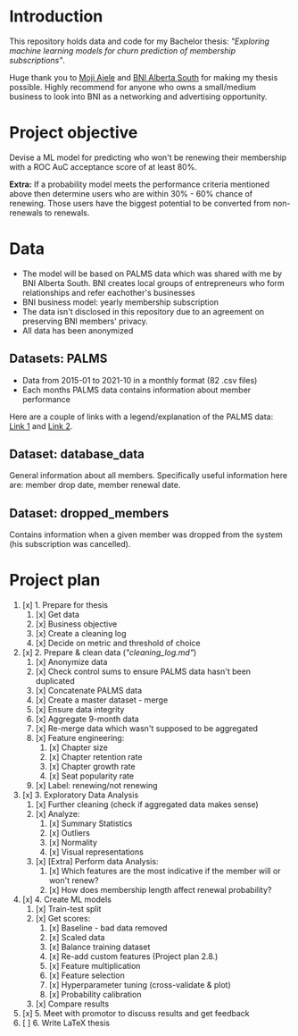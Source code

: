 # Introduction
This repository holds data and code for my Bachelor thesis: *"Exploring machine learning models for churn prediction of membership subscriptions"*. 

Huge thank you to [Moji Ajele](https://www.linkedin.com/in/mojiajele) and [BNI Alberta South](https://bnisalberta.ca) for making my thesis possible. Highly recommend for anyone who owns a small/medium business to look into BNI as a networking and advertising opportunity.

# Project objective
Devise a ML model for predicting who won't be renewing their membership with a ROC AuC acceptance score of at least 80%.

**Extra:** If a probability model meets the performance criteria mentioned above then determine users who are within 30% - 60% chance of renewing. Those users have the biggest potential to be converted from non-renewals to renewals.

# Data
- The model will be based on PALMS data which was shared with me by BNI Alberta South. BNI creates local groups of entrepreneurs who form relationships and refer eachother's businesses
- BNI business model: yearly membership subscription
- The data isn't disclosed in this repository due to an agreement on preserving BNI members' privacy.
- All data has been anonymized

## Datasets: PALMS
- Data from 2015-01 to 2021-10 in a monthly format (82 .csv files)
- Each months PALMS data contains information about member performance

Here are a couple of links with a legend/explanation of the PALMS data: [Link 1](https://support.bniconnect.com/hc/en-us/articles/219067027-Summary-PALMS-Report) and [Link 2](https://bniblog.co.nz/bni-core-values/accountability/palms-for-beginners/).


## Dataset: database_data
General information about all members. Specifically useful information here are: member drop date, member renewal date.

## Dataset: dropped_members
Contains information when a given member was dropped from the system (his subscription was cancelled).


# Project plan
1. [x] 1. Prepare for thesis
   1. [x] Get data
   2. [x] Business objective
   3. [x] Create a cleaning log
   4. [x] Decide on metric and threshold of choice
2. [x] 2. Prepare & clean data (*"cleaning_log.md"*)
   1. [x] Anonymize data
   2. [x] Check control sums to ensure PALMS data hasn't been duplicated
   3. [x] Concatenate PALMS data
   4. [x] Create a master dataset - merge
   5. [x] Ensure data integrity
   6. [x] Aggregate 9-month data
   7. [x] Re-merge data which wasn't supposed to be aggregated
   8. [x]  Feature engineering:
      1. [x] Chapter size
      2. [x] Chapter retention rate
      3. [x] Chapter growth rate
      4. [x] Seat popularity rate
   9. [x] Label: renewing/not renewing
3. [x] 3. Exploratory Data Analysis
   1. [x] Further cleaning (check if aggregated data makes sense)
   2. [x] Analyze:
      1. [x] Summary Statistics
      2. [x] Outliers
      3. [x] Normality
      4. [x] Visual representations
   3. [x] [Extra] Perform data Analysis:
      1. [x] Which features are the most indicative if the member will or won't renew?
      2. [x] How does membership length affect renewal probability?
1. [x] 4. Create ML models
   1. [x] Train-test split
   2. [x] Get scores:
      1. [x] Baseline - bad data removed
      2. [x] Scaled data
      3. [x] Balance training dataset
      4. [x] Re-add custom features (Project plan 2.8.)
      5. [x] Feature multiplication
      6. [x] Feature selection
      7. [x] Hyperparameter tuning (cross-validate & plot)
      8. [x] Probability calibration
   3. [x] Compare results
2. [x] 5. Meet with promotor to discuss results and get feedback
3. [ ] 6. Write LaTeX thesis 
